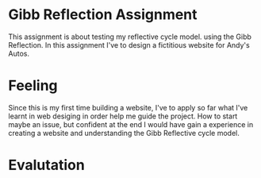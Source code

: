 # Gibb Reflection Assignment

This assignment is about testing my reflective cycle model. using the Gibb Reflection. In this assignment I've to design a fictitious website for Andy's Autos.

# Feeling

Since this is my first time building a website, I've to apply so far what I've learnt in web desiging in order help me guide the project. How to start maybe an issue, but confident at the end I would have gain a experience in creating a website and understanding the Gibb Reflective cycle model.


# Evalutation


